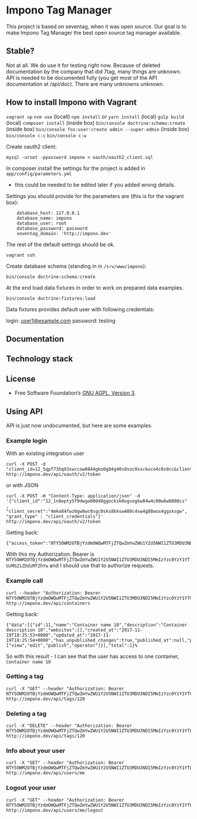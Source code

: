 # Impono Tag Manager

This project is based on seventag, when it was open source. Our goal is to make
Impono Tag Manager the best open source tag manager available.

## Stable?
Not at all. We do use it for testing right now. Because of deleted documentation
by the company that did 7tag, many things are unknown. API is needed to be
documented fully (you get most of the API documentation at /api/doc). There are many unknowns unknown.

## How to install Impono with Vagrant

`vagrant up`
`nvm use` (locall)
`npm install` or `yarn install` (local)
`gulp build` (local)
`composer install` (inside box)
`bin/console doctrine:schema:create` (inside box)
`bin/console fos:user:create admin --super-admin` (inside box)
`bin/console c:c`
`bin/console c:w`

Create oauth2 client:

`mysql -uroot -ppassword impono < oauth/oauth2_client.sql`

In composer install the settings for the project is added in `app/config/parameters.yml`
- this could be needed to be edited later if you added wrong details.

Settings you should provide for the parameters are (this is for the vagrant box):

```
    database_host: 127.0.0.1
    database_name: impono
    database_user: root
    database_password: password
    seventag_domain: 'http://impono.dev'

```

The rest of the default settings should be ok.

`vagrant ssh`

Create database schema (standing in in `/srv/www/impono`):

`bin/console doctrine:schema:create`

At the end load data fixtures in order to work on prepared data examples.

`bin/console doctrine:fixtures:load`

Data fixtures provides default user with following credentials:

login: user1@example.com
password: testing


## Documentation

## Technology stack

## License
- Free Software Foundation’s [GNU AGPL, Version 3](LICENSE).


## Using API

API is just now undocumented, but here are some examples.

### Example login
With an existing integration user

```
curl -X POST -d "client_id=12_5qpf73hq93swccow0844gko0g04g40s8soc0ssckoco4c0s0cc&client_secret=5rpg2t9bszs4g4o44gksgw8ggc8coo8408s080ko8kcgcwcggs&grant_type=client_credentials" http://impono.dev/api/oauth/v2/token
```

or with JSON

```
curl -X POST -H "Content-Type: application/json" -d '{"client_id":"12_1n8epty5f9dwgo00048ggocksk0ogsogkw84w4c00w8w8080cs" , "client_secret":"4mko84fwz6gw8wc0sgc0sks8kksw480c4sw4g88wos4ggsksgw", "grant_type" : "client_credentials"}' http://impono.dev/api/oauth/v2/token

```

Getting back:
```
{"access_token":"NTY5OWM2OTBjYzdmOWQwMTFjZTQwZmYwZWU1Y2U5NWI1ZTU3MDU3NDI5MmIzYzc0YzY1YTUzMGZiZDdiMTZhYw","expires_in":3600,"token_type":"bearer","scope":"user"}%   
```

With this my Authorization: Bearer is `NTY5OWM2OTBjYzdmOWQwMTFjZTQwZmYwZWU1Y2U5NWI1ZTU3MDU3NDI5MmIzYzc0YzY1YTUzMGZiZDdiMTZhYw` and I should use that to authorize requests.

### Example call

```
curl --header "Authorization: Bearer NTY5OWM2OTBjYzdmOWQwMTFjZTQwZmYwZWU1Y2U5NWI1ZTU3MDU3NDI5MmIzYzc0YzY1YTUzMGZiZDdiMTZhYw" http://impono.dev/api/containers
```

Getting back:

```
{"data":[{"id":11,"name":"Container name 10","description":"Container description 10","websites":[],"created_at":"2017-11-19T18:25:53+0000","updated_at":"2017-11-19T18:25:54+0000","has_unpublished_changes":true,"published_at":null,"permissions":["view","edit","publish","operator"]}],"total":1}%
```

So with this result - I can see that the user has access to one container, `Container name 10`

### Getting a tag

```
curl -X "GET" --header "Authorization: Bearer NTY5OWM2OTBjYzdmOWQwMTFjZTQwZmYwZWU1Y2U5NWI1ZTU3MDU3NDI5MmIzYzc0YzY1YTUzMGZiZDdiMTZhYw" http://impono.dev/api/tags/120
```

### Deleting a tag

```
curl -X "DELETE" --header "Authorization: Bearer NTY5OWM2OTBjYzdmOWQwMTFjZTQwZmYwZWU1Y2U5NWI1ZTU3MDU3NDI5MmIzYzc0YzY1YTUzMGZiZDdiMTZhYw" http://impono.dev/api/tags/120
```

### Info about your user

```
curl -X "GET" --header "Authorization: Bearer NTY5OWM2OTBjYzdmOWQwMTFjZTQwZmYwZWU1Y2U5NWI1ZTU3MDU3NDI5MmIzYzc0YzY1YTUzMGZiZDdiMTZhYw" http://impono.dev/api/users/me
```

### Logout your user

```
curl -X "GET" --header "Authorization: Bearer NTY5OWM2OTBjYzdmOWQwMTFjZTQwZmYwZWU1Y2U5NWI1ZTU3MDU3NDI5MmIzYzc0YzY1YTUzMGZiZDdiMTZhYw" http://impono.dev/api/users/me/logout
```

